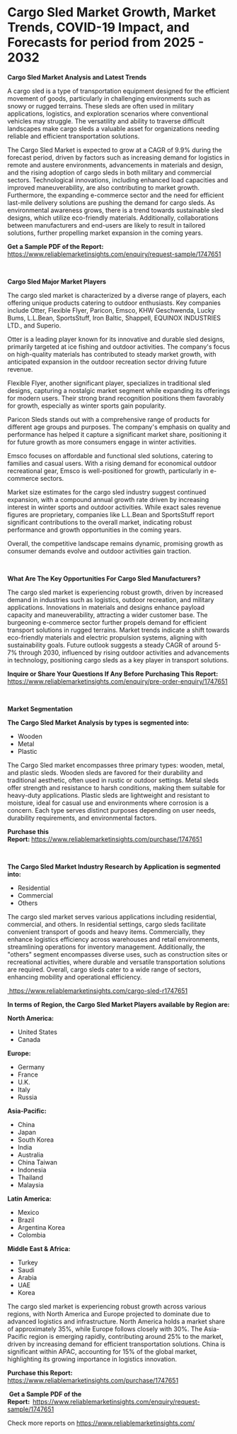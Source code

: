 <p><h1>Cargo Sled Market Growth, Market Trends, COVID-19 Impact, and Forecasts for period from 2025 - 2032</h1></p><p><strong>Cargo Sled Market Analysis and Latest Trends</strong></p>
<p><p>A cargo sled is a type of transportation equipment designed for the efficient movement of goods, particularly in challenging environments such as snowy or rugged terrains. These sleds are often used in military applications, logistics, and exploration scenarios where conventional vehicles may struggle. The versatility and ability to traverse difficult landscapes make cargo sleds a valuable asset for organizations needing reliable and efficient transportation solutions.</p><p>The Cargo Sled Market is expected to grow at a CAGR of 9.9% during the forecast period, driven by factors such as increasing demand for logistics in remote and austere environments, advancements in materials and design, and the rising adoption of cargo sleds in both military and commercial sectors. Technological innovations, including enhanced load capacities and improved maneuverability, are also contributing to market growth. Furthermore, the expanding e-commerce sector and the need for efficient last-mile delivery solutions are pushing the demand for cargo sleds. As environmental awareness grows, there is a trend towards sustainable sled designs, which utilize eco-friendly materials. Additionally, collaborations between manufacturers and end-users are likely to result in tailored solutions, further propelling market expansion in the coming years.</p></p>
<p><strong>Get a Sample PDF of the Report:&nbsp;</strong> <a href="https://www.reliablemarketinsights.com/enquiry/request-sample/1747651?utm_campaign=2951&utm_medium=2&utm_source=Github&utm_content=ia&utm_term=10042025&utm_id=cargo-sled">https://www.reliablemarketinsights.com/enquiry/request-sample/1747651</a></p>
<p>&nbsp;</p>
<p><strong>Cargo Sled Major Market Players</strong></p>
<p><p>The cargo sled market is characterized by a diverse range of players, each offering unique products catering to outdoor enthusiasts. Key companies include Otter, Flexible Flyer, Paricon, Emsco, KHW Geschwenda, Lucky Bums, L.L.Bean, SportsStuff, Iron Baltic, Shappell, EQUINOX INDUSTRIES LTD., and Superio.</p><p>Otter is a leading player known for its innovative and durable sled designs, primarily targeted at ice fishing and outdoor activities. The company's focus on high-quality materials has contributed to steady market growth, with anticipated expansion in the outdoor recreation sector driving future revenue.</p><p>Flexible Flyer, another significant player, specializes in traditional sled designs, capturing a nostalgic market segment while expanding its offerings for modern users. Their strong brand recognition positions them favorably for growth, especially as winter sports gain popularity.</p><p>Paricon Sleds stands out with a comprehensive range of products for different age groups and purposes. The company's emphasis on quality and performance has helped it capture a significant market share, positioning it for future growth as more consumers engage in winter activities.</p><p>Emsco focuses on affordable and functional sled solutions, catering to families and casual users. With a rising demand for economical outdoor recreational gear, Emsco is well-positioned for growth, particularly in e-commerce sectors.</p><p>Market size estimates for the cargo sled industry suggest continued expansion, with a compound annual growth rate driven by increasing interest in winter sports and outdoor activities. While exact sales revenue figures are proprietary, companies like L.L.Bean and SportsStuff report significant contributions to the overall market, indicating robust performance and growth opportunities in the coming years. </p><p>Overall, the competitive landscape remains dynamic, promising growth as consumer demands evolve and outdoor activities gain traction.</p></p>
<p>&nbsp;</p>
<p><strong>What Are The Key Opportunities For Cargo Sled Manufacturers?</strong></p>
<p><p>The cargo sled market is experiencing robust growth, driven by increased demand in industries such as logistics, outdoor recreation, and military applications. Innovations in materials and designs enhance payload capacity and maneuverability, attracting a wider customer base. The burgeoning e-commerce sector further propels demand for efficient transport solutions in rugged terrains. Market trends indicate a shift towards eco-friendly materials and electric propulsion systems, aligning with sustainability goals. Future outlook suggests a steady CAGR of around 5-7% through 2030, influenced by rising outdoor activities and advancements in technology, positioning cargo sleds as a key player in transport solutions.</p></p>
<p><strong>Inquire or Share Your Questions If Any Before Purchasing This Report:</strong> <a href="https://www.reliablemarketinsights.com/enquiry/pre-order-enquiry/1747651?utm_campaign=2951&utm_medium=2&utm_source=Github&utm_content=ia&utm_term=10042025&utm_id=cargo-sled">https://www.reliablemarketinsights.com/enquiry/pre-order-enquiry/1747651</a></p>
<p>&nbsp;</p>
<p><strong>Market Segmentation</strong></p>
<p><strong>The Cargo Sled Market Analysis by types is segmented into:</strong></p>
<p><ul><li>Wooden</li><li>Metal</li><li>Plastic</li></ul></p>
<p><p>The Cargo Sled market encompasses three primary types: wooden, metal, and plastic sleds. Wooden sleds are favored for their durability and traditional aesthetic, often used in rustic or outdoor settings. Metal sleds offer strength and resistance to harsh conditions, making them suitable for heavy-duty applications. Plastic sleds are lightweight and resistant to moisture, ideal for casual use and environments where corrosion is a concern. Each type serves distinct purposes depending on user needs, durability requirements, and environmental factors.</p></p>
<p><strong>Purchase this Report:&nbsp;</strong><a href="https://www.reliablemarketinsights.com/purchase/1747651?utm_campaign=2951&utm_medium=2&utm_source=Github&utm_content=ia&utm_term=10042025&utm_id=cargo-sled">https://www.reliablemarketinsights.com/purchase/1747651</a></p>
<p>&nbsp;</p>
<p><strong>The Cargo Sled Market Industry Research by Application is segmented into:</strong></p>
<p><ul><li>Residential</li><li>Commercial</li><li>Others</li></ul></p>
<p><p>The cargo sled market serves various applications including residential, commercial, and others. In residential settings, cargo sleds facilitate convenient transport of goods and heavy items. Commercially, they enhance logistics efficiency across warehouses and retail environments, streamlining operations for inventory management. Additionally, the "others" segment encompasses diverse uses, such as construction sites or recreational activities, where durable and versatile transportation solutions are required. Overall, cargo sleds cater to a wide range of sectors, enhancing mobility and operational efficiency.</p></p>
<p><a href="https://www.reliablemarketinsights.com/cargo-sled-r1747651?utm_campaign=2951&utm_medium=2&utm_source=Github&utm_content=ia&utm_term=10042025&utm_id=cargo-sled">&nbsp;https://www.reliablemarketinsights.com/cargo-sled-r1747651</a></p>
<p><strong>In terms of Region, the Cargo Sled Market Players available by Region are:</strong></p>
<p>
    <p> <strong> North America: </strong>
        <ul>
            <li>United States</li>
            <li>Canada</li>
        </ul>
        </p> 
    <p> <strong> Europe: </strong>
        <ul>
            <li>Germany</li>
            <li>France</li>
            <li>U.K.</li>
            <li>Italy</li>
            <li>Russia</li>
        </ul>
        </p> 
    <p> <strong> Asia-Pacific: </strong>
        <ul>
            <li>China</li>
            <li>Japan</li>
            <li>South Korea</li>
            <li>India</li>
            <li>Australia</li>
            <li>China Taiwan</li>
            <li>Indonesia</li>
            <li>Thailand</li>
            <li>Malaysia</li>
        </ul>
        </p> 
    <p> <strong> Latin America: </strong>
        <ul>
            <li>Mexico</li>
            <li>Brazil</li>
            <li>Argentina Korea</li>
            <li>Colombia</li>
        </ul>
        </p> 
    <p> <strong> Middle East & Africa: </strong>
        <ul>
            <li>Turkey</li>
            <li>Saudi</li>
            <li>Arabia</li>
            <li>UAE</li>
            <li>Korea</li>
        </ul>
    </p>
    </p>
<p><p>The cargo sled market is experiencing robust growth across various regions, with North America and Europe projected to dominate due to advanced logistics and infrastructure. North America holds a market share of approximately 35%, while Europe follows closely with 30%. The Asia-Pacific region is emerging rapidly, contributing around 25% to the market, driven by increasing demand for efficient transportation solutions. China is significant within APAC, accounting for 15% of the global market, highlighting its growing importance in logistics innovation.</p></p>
<p><strong>Purchase this Report: </strong><a href="https://www.reliablemarketinsights.com/purchase/1747651?utm_campaign=2951&utm_medium=2&utm_source=Github&utm_content=ia&utm_term=10042025&utm_id=cargo-sled">https://www.reliablemarketinsights.com/purchase/1747651</a></p>
<p>&nbsp;<strong>Get a Sample PDF of the Report:&nbsp;&nbsp;</strong><a href="https://www.reliablemarketinsights.com/enquiry/request-sample/1747651?utm_campaign=2951&utm_medium=2&utm_source=Github&utm_content=ia&utm_term=10042025&utm_id=cargo-sled">https://www.reliablemarketinsights.com/enquiry/request-sample/1747651</a></p>
<p><strong></strong></p>
<p>Check more reports on <a href="https://www.reliablemarketinsights.com/?utm_campaign=2951&utm_medium=2&utm_source=Github&utm_content=ia&utm_term=10042025&utm_id=cargo-sled">https://www.reliablemarketinsights.com/</a></p>